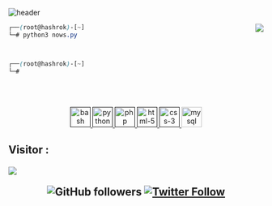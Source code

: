 ![header](https://capsule-render.vercel.app/api?type=waving&color=auto&height=220&section=header&text=Hashrok%20🏴‍☠️&fontSize=60&animation=fadeIn&fontAlignY=38&desc=Pentesting%20Tool%20Scripting&descAlignY=51&descAlign=62)
<div style="width: 10px;"></div>
<a  href="https://.gg"><img align="right" src="https://discordapp.com/api/guilds//widget.png?style=banner4"/></a>

```css
┌──(root@hashrok)-[~]
└─# python3 nows.py



┌──(root@hashrok)-[~]
└─#
```
</div><br>
<br>

  <p align="center">
   <a href="">
      <img src="https://github.com/get-icon/geticon/blob/master/icons/bash.svg" alt="bash" width="40" height="40"/>
   </a>
   <a href="">
      <img src="https://github.com/get-icon/geticon/blob/master/icons/python.svg" alt="python" width="40" height="40"/>
   </a>
   <a href="">
      <img src="https://github.com/get-icon/geticon/blob/master/icons/php.svg" alt="php" width="40" height="40"/>
   </a>
   <a href="">
      <img src="https://github.com/get-icon/geticon/blob/master/icons/html-5.svg" alt="html-5" width="40" height="40"/>
   </a>
   <a href="">
      <img src="https://github.com/get-icon/geticon/blob/master/icons/css-3.svg" alt="css-3" width="40" height="40"/>
   </a>
       <a href="https://code.visualstudio.com/">
      <img src="https://github.com/get-icon/geticon/blob/master/icons/mysql.svg" alt="mysql" width="40" height="40"/>
   </a>
</p>

<p align="center"> 
  <h2>Visitor :<br>
  <p></p>
  <img src="https://profile-counter.glitch.me/Hashrok/count.svg" />
</p>

<p align="center">
<div style="width: 10px;"></div>
<div align="center">
    <a href"https://github.com/Hashrok?tab=followers">
        <img alt="GitHub followers" 
             src="https://img.shields.io/github/followers/Hashrok?style=social" />
    </a>
    <a href="https://twitter.com/Hashrok">
        <img alt="Twitter Follow" 
             src="https://img.shields.io/twitter/follow/Hashrok?style=social">
    </a>
 </p>
